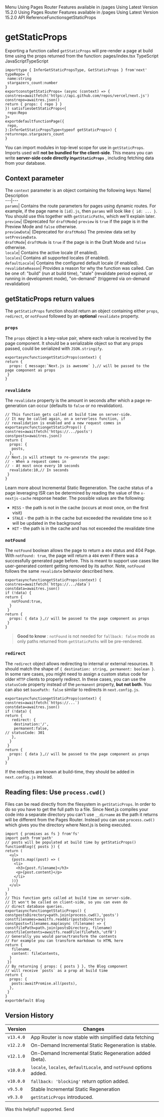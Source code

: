 Menu
Using Pages Router
Features available in /pages
Using Latest Version
15.2.0
Using Pages Router
Features available in /pages
Using Latest Version
15.2.0
API ReferenceFunctionsgetStaticProps
# getStaticProps
Exporting a function called `getStaticProps` will pre-render a page at build time using the props returned from the function:
pages/index.tsx
TypeScript
JavaScriptTypeScript
```
importtype { InferGetStaticPropsType, GetStaticProps } from'next'
typeRepo= {
 name:string
 stargazers_count:number
}
exportconstgetStaticProps= (async (context) => {
constres=awaitfetch('https://api.github.com/repos/vercel/next.js')
constrepo=awaitres.json()
return { props: { repo } }
}) satisfiesGetStaticProps<{
 repo:Repo
}>
exportdefaultfunctionPage({
 repo,
}:InferGetStaticPropsType<typeof getStaticProps>) {
returnrepo.stargazers_count
}
```

You can import modules in top-level scope for use in `getStaticProps`. Imports used will **not be bundled for the client-side**. This means you can write **server-side code directly in`getStaticProps`** , including fetching data from your database.
## Context parameter
The `context` parameter is an object containing the following keys:
Name| Description  
---|---  
`params`| Contains the route parameters for pages using dynamic routes. For example, if the page name is `[id].js`, then `params` will look like `{ id: ... }`. You should use this together with `getStaticPaths`, which we'll explain later.  
`preview`| (Deprecated for `draftMode`) `preview` is `true` if the page is in the Preview Mode and `false` otherwise.  
`previewData`| (Deprecated for `draftMode`) The preview data set by `setPreviewData`.  
`draftMode`| `draftMode` is `true` if the page is in the Draft Mode and `false` otherwise.  
`locale`| Contains the active locale (if enabled).  
`locales`| Contains all supported locales (if enabled).  
`defaultLocale`| Contains the configured default locale (if enabled).  
`revalidateReason`| Provides a reason for why the function was called. Can be one of: "build" (run at build time), "stale" (revalidate period expired, or running in development mode), "on-demand" (triggered via on-demand revalidation)  
## getStaticProps return values
The `getStaticProps` function should return an object containing either `props`, `redirect`, or `notFound` followed by an **optional** `revalidate` property.
### `props`
The `props` object is a key-value pair, where each value is received by the page component. It should be a serializable object so that any props passed, could be serialized with `JSON.stringify`.
```
exportasyncfunctiongetStaticProps(context) {
return {
  props: { message:`Next.js is awesome` },// will be passed to the page component as props
 }
}
```

### `revalidate`
The `revalidate` property is the amount in seconds after which a page re-generation can occur (defaults to `false` or no revalidation).
```
// This function gets called at build time on server-side.
// It may be called again, on a serverless function, if
// revalidation is enabled and a new request comes in
exportasyncfunctiongetStaticProps() {
constres=awaitfetch('https://.../posts')
constposts=awaitres.json()
return {
  props: {
   posts,
  },
// Next.js will attempt to re-generate the page:
// - When a request comes in
// - At most once every 10 seconds
  revalidate:10,// In seconds
 }
}
```

Learn more about Incremental Static Regeneration.
The cache status of a page leveraging ISR can be determined by reading the value of the `x-nextjs-cache` response header. The possible values are the following:
  * `MISS` - the path is not in the cache (occurs at most once, on the first visit)
  * `STALE` - the path is in the cache but exceeded the revalidate time so it will be updated in the background
  * `HIT` - the path is in the cache and has not exceeded the revalidate time


### `notFound`
The `notFound` boolean allows the page to return a `404` status and 404 Page. With `notFound: true`, the page will return a `404` even if there was a successfully generated page before. This is meant to support use cases like user-generated content getting removed by its author. Note, `notFound` follows the same `revalidate` behavior described here.
```
exportasyncfunctiongetStaticProps(context) {
constres=awaitfetch(`https://.../data`)
constdata=awaitres.json()
if (!data) {
return {
   notFound:true,
  }
 }
return {
  props: { data },// will be passed to the page component as props
 }
}
```

> **Good to know** : `notFound` is not needed for `fallback: false` mode as only paths returned from `getStaticPaths` will be pre-rendered.
### `redirect`
The `redirect` object allows redirecting to internal or external resources. It should match the shape of `{ destination: string, permanent: boolean }`.
In some rare cases, you might need to assign a custom status code for older `HTTP` clients to properly redirect. In these cases, you can use the `statusCode` property instead of the `permanent` property, **but not both**. You can also set `basePath: false` similar to redirects in `next.config.js`.
```
exportasyncfunctiongetStaticProps(context) {
constres=awaitfetch(`https://...`)
constdata=awaitres.json()
if (!data) {
return {
   redirect: {
    destination:'/',
    permanent:false,
// statusCode: 301
   },
  }
 }
return {
  props: { data },// will be passed to the page component as props
 }
}
```

If the redirects are known at build-time, they should be added in `next.config.js` instead.
## Reading files: Use `process.cwd()`
Files can be read directly from the filesystem in `getStaticProps`.
In order to do so you have to get the full path to a file.
Since Next.js compiles your code into a separate directory you can't use `__dirname` as the path it returns will be different from the Pages Router.
Instead you can use `process.cwd()` which gives you the directory where Next.js is being executed.
```
import { promises as fs } from'fs'
import path from'path'
// posts will be populated at build time by getStaticProps()
functionBlog({ posts }) {
return (
  <ul>
   {posts.map((post) => (
    <li>
     <h3>{post.filename}</h3>
     <p>{post.content}</p>
    </li>
   ))}
  </ul>
 )
}
// This function gets called at build time on server-side.
// It won't be called on client-side, so you can even do
// direct database queries.
exportasyncfunctiongetStaticProps() {
constpostsDirectory=path.join(process.cwd(),'posts')
constfilenames=awaitfs.readdir(postsDirectory)
constposts=filenames.map(async (filename) => {
constfilePath=path.join(postsDirectory, filename)
constfileContents=awaitfs.readFile(filePath,'utf8')
// Generally you would parse/transform the contents
// For example you can transform markdown to HTML here
return {
   filename,
   content: fileContents,
  }
 })
// By returning { props: { posts } }, the Blog component
// will receive `posts` as a prop at build time
return {
  props: {
   posts:awaitPromise.all(posts),
  },
 }
}
exportdefault Blog
```

## Version History
Version| Changes  
---|---  
`v13.4.0`| App Router is now stable with simplified data fetching  
`v12.2.0`| On-Demand Incremental Static Regeneration is stable.  
`v12.1.0`| On-Demand Incremental Static Regeneration added (beta).  
`v10.0.0`| `locale`, `locales`, `defaultLocale`, and `notFound` options added.  
`v10.0.0`| `fallback: 'blocking'` return option added.  
`v9.5.0`| Stable Incremental Static Regeneration  
`v9.3.0`| `getStaticProps` introduced.  
Was this helpful?
supported.
Send
